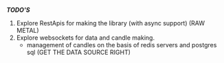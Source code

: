 ***TODO'S***
1. Explore RestApis for making the library (with async support) (RAW METAL)
2. Explore websockets for data and candle making.
    - management of candles on the basis of redis servers and postgres sql
(GET THE DATA SOURCE RIGHT)